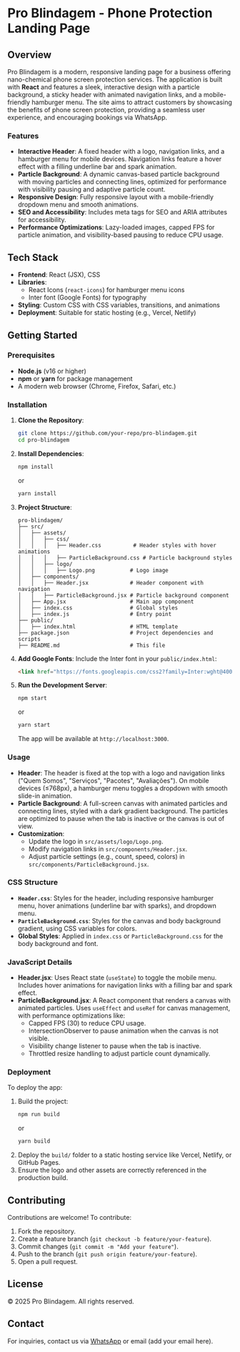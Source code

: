 # Pro Blindagem - Phone Protection Landing Page

## Overview
Pro Blindagem is a modern, responsive landing page for a business offering nano-chemical phone screen protection services. The application is built with **React** and features a sleek, interactive design with a particle background, a sticky header with animated navigation links, and a mobile-friendly hamburger menu. The site aims to attract customers by showcasing the benefits of phone screen protection, providing a seamless user experience, and encouraging bookings via WhatsApp.

### Features
- **Interactive Header**: A fixed header with a logo, navigation links, and a hamburger menu for mobile devices. Navigation links feature a hover effect with a filling underline bar and spark animation.
- **Particle Background**: A dynamic canvas-based particle background with moving particles and connecting lines, optimized for performance with visibility pausing and adaptive particle count.
- **Responsive Design**: Fully responsive layout with a mobile-friendly dropdown menu and smooth animations.
- **SEO and Accessibility**: Includes meta tags for SEO and ARIA attributes for accessibility.
- **Performance Optimizations**: Lazy-loaded images, capped FPS for particle animation, and visibility-based pausing to reduce CPU usage.

## Tech Stack
- **Frontend**: React (JSX), CSS
- **Libraries**:
  - React Icons (`react-icons`) for hamburger menu icons
  - Inter font (Google Fonts) for typography
- **Styling**: Custom CSS with CSS variables, transitions, and animations
- **Deployment**: Suitable for static hosting (e.g., Vercel, Netlify)

## Getting Started

### Prerequisites
- **Node.js** (v16 or higher)
- **npm** or **yarn** for package management
- A modern web browser (Chrome, Firefox, Safari, etc.)

### Installation
1. **Clone the Repository**:
   ```bash
   git clone https://github.com/your-repo/pro-blindagem.git
   cd pro-blindagem
   ```

2. **Install Dependencies**:
   ```bash
   npm install
   ```
   or
   ```bash
   yarn install
   ```

3. **Project Structure**:
   ```
   pro-blindagem/
   ├── src/
   │   ├── assets/
   │   │   ├── css/
   │   │   │   ├── Header.css          # Header styles with hover animations
   │   │   │   ├── ParticleBackground.css # Particle background styles
   │   │   ├── logo/
   │   │   │   ├── Logo.png           # Logo image
   │   ├── components/
   │   │   ├── Header.jsx             # Header component with navigation
   │   │   ├── ParticleBackground.jsx # Particle background component
   │   ├── App.jsx                    # Main app component
   │   ├── index.css                  # Global styles
   │   ├── index.js                   # Entry point
   ├── public/
   │   ├── index.html                 # HTML template
   ├── package.json                   # Project dependencies and scripts
   ├── README.md                      # This file
   ```

4. **Add Google Fonts**:
   Include the Inter font in your `public/index.html`:
   ```html
   <link href="https://fonts.googleapis.com/css2?family=Inter:wght@400;600;700&display=swap" rel="stylesheet">
   ```

5. **Run the Development Server**:
   ```bash
   npm start
   ```
   or
   ```bash
   yarn start
   ```
   The app will be available at `http://localhost:3000`.

### Usage
- **Header**: The header is fixed at the top with a logo and navigation links ("Quem Somos", "Serviços", "Pacotes", "Avaliações"). On mobile devices (≤768px), a hamburger menu toggles a dropdown with smooth slide-in animation.
- **Particle Background**: A full-screen canvas with animated particles and connecting lines, styled with a dark gradient background. The particles are optimized to pause when the tab is inactive or the canvas is out of view.
- **Customization**:
  - Update the logo in `src/assets/logo/Logo.png`.
  - Modify navigation links in `src/components/Header.jsx`.
  - Adjust particle settings (e.g., count, speed, colors) in `src/components/ParticleBackground.jsx`.

### CSS Structure
- **`Header.css`**: Styles for the header, including responsive hamburger menu, hover animations (underline bar with sparks), and dropdown menu.
- **`ParticleBackground.css`**: Styles for the canvas and body background gradient, using CSS variables for colors.
- **Global Styles**: Applied in `index.css` or `ParticleBackground.css` for the body background and font.

### JavaScript Details
- **Header.jsx**: Uses React state (`useState`) to toggle the mobile menu. Includes hover animations for navigation links with a filling bar and spark effect.
- **ParticleBackground.jsx**: A React component that renders a canvas with animated particles. Uses `useEffect` and `useRef` for canvas management, with performance optimizations like:
  - Capped FPS (30) to reduce CPU usage.
  - IntersectionObserver to pause animation when the canvas is not visible.
  - Visibility change listener to pause when the tab is inactive.
  - Throttled resize handling to adjust particle count dynamically.

### Deployment
To deploy the app:
1. Build the project:
   ```bash
   npm run build
   ```
   or
   ```bash
   yarn build
   ```
2. Deploy the `build/` folder to a static hosting service like Vercel, Netlify, or GitHub Pages.
3. Ensure the logo and other assets are correctly referenced in the production build.

## Contributing
Contributions are welcome! To contribute:
1. Fork the repository.
2. Create a feature branch (`git checkout -b feature/your-feature`).
3. Commit changes (`git commit -m "Add your feature"`).
4. Push to the branch (`git push origin feature/your-feature`).
5. Open a pull request.

## License
© 2025 Pro Blindagem. All rights reserved.

## Contact
For inquiries, contact us via [WhatsApp](https://wa.me/5599999999999) or email (add your email here).